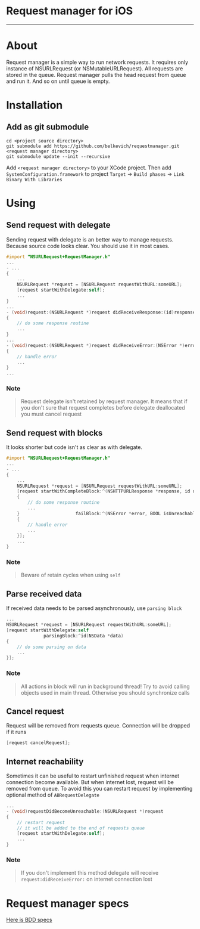 Request manager for iOS
============
---
# About
Request manager is a simple way to run network requests. It requires only instance of NSURLRequest (or NSMutableURLRequest).
All requests are stored in the queue. Request manager pulls the head request from queue and run it. And so on until queue is empty.

# Installation
## Add as git submodule
```  
cd <project source directory>
git submodule add https://github.com/belkevich/requestmanager.git <request manager directory>
git submodule update --init --recursive
```
Add `<request manager directory>` to your XCode project. Then add `SystemConfiguration.framework` to project `Target` -> `Build phases` -> `Link Binary With Libraries`

# Using
## Send request with delegate
Sending request with delegate is an better way to manage requests. Because source code looks clear. You should use it in most cases.
```objective-c
#import "NSURLRequest+RequestManager.h"
...
- ...
{
    ...
    NSURLRequest *request = [NSURLRequest requestWithURL:someURL];
    [request startWithDelegate:self];
    ...
}
...
- (void)request:(NSURLRequest *)request didReceiveResponse:(id)response
{
    // do some response routine
    ...
}
...
- (void)request:(NSURLRequest *)request didReceiveError:(NSError *)error
{
    // handle error
    ...
}
...
```
### Note
> Request delegate isn't retained by request manager. It means that if you don't sure that request completes before delegate deallocated you must cancel request 

## Send request with blocks
It looks shorter but code isn't as clear as with delegate.
```objective-c
#import "NSURLRequest+RequestManager.h"
...
- ...
{
    ...
    NSURLRequest *request = [NSURLRequest requestWithURL:someURL];
    [request startWithCompleteBlock:^(NSHTTPURLResponse *response, id data)
    {
        // do some response routine
        ...
    }                     failBlock:^(NSError *error, BOOL isUnreachable)
    {
        // handle error
        ...         
    }];
    ...
}

```
### Note
> Beware of retain cycles when using `self`

## Parse received data
If received data needs to be parsed asynchronously, use `parsing block`
```objective-c
...
NSURLRequest *request = [NSURLRequest requestWithURL:someURL];
[request startWithDelegate:self
              parsingBlock:^id(NSData *data)
{
    // do some parsing on data
    ...
}];
```
### Note
> All actions in block will run in background thread! Try to avoid calling objects used in main thread. Otherwise you should synchronize calls

## Cancel request
Request will be removed from requests queue. Connection will be dropped if it runs
```objective-c
[request cancelRequest];
```

## Internet reachability
Sometimes it can be useful to restart unfinished request when internet connection become available. But when internet lost, request will be removed from queue. To avoid this you can restart request by implementing optional method of `ABRequestDelegate`
```objective-c
...
- (void)requestDidBecomeUnreachable:(NSURLRequest *)request
{
    // restart request
    // it will be added to the end of requests queue
    [request startWithDelegate:self];
    ...
}
```
### Note
> If you don't implement this method delegate will receive `request:didReceiveError:` on internet connection lost

# Request manager specs
[Here is BDD specs](https://github.com/belkevich/requestmanager-spec) 

